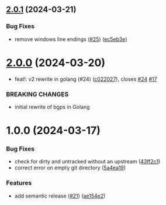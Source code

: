 ## [2.0.1](https://github.com/mikesmithgh/bgps/compare/v2.0.0...v2.0.1) (2024-03-21)


### Bug Fixes

* remove windows line endings ([#25](https://github.com/mikesmithgh/bgps/issues/25)) ([ec5eb3e](https://github.com/mikesmithgh/bgps/commit/ec5eb3e10c0da0a02620149505d7b126ff8eb504))

# [2.0.0](https://github.com/mikesmithgh/bgps/compare/v1.0.0...v2.0.0) (2024-03-20)


* feat!: v2 rewrite in golang (#24) ([c022027](https://github.com/mikesmithgh/bgps/commit/c0220272255c3138ab3ef402c4d939075ada62e0)), closes [#24](https://github.com/mikesmithgh/bgps/issues/24) [#17](https://github.com/mikesmithgh/bgps/issues/17)


### BREAKING CHANGES

* initial rewrite of bgps in Golang

# 1.0.0 (2024-03-17)


### Bug Fixes

* check for dirty and untracked without an upstream ([43ff2c1](https://github.com/mikesmithgh/bgps/commit/43ff2c1eaa87b10dcfc8613f3fa14c5c2c13505a))
* correct error on empty git directory ([5a4ea19](https://github.com/mikesmithgh/bgps/commit/5a4ea19ffeba4b0abd3211e9e582ec3f9430b5b0))


### Features

* add semantic release ([#21](https://github.com/mikesmithgh/bgps/issues/21)) ([ae154e2](https://github.com/mikesmithgh/bgps/commit/ae154e2e2c84909a8e5954346c9c18b23391c0f3))
